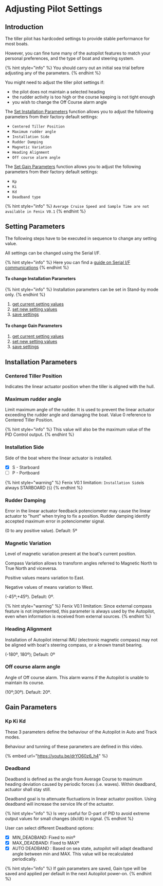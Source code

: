 # Adjusting Pilot Settings

## Introduction

The tiller pilot has hardcoded settings to provide stable performance for most boats.

However, you can fine tune many of the autopilot features to match your personal preferences, and the type of boat and steering system.

{% hint style="info" %}
You should carry out an initial sea trial before adjusting any of the parameters.
{% endhint %}

You might need to adjust the tiller pilot settings if:

* the pilot does not maintain a selected heading
* the rudder activity is too high or the course keeping is not tight enough
* you wish to change the Off Course alarm angle&#x20;

The [Set Installation Parameters](../using-fenix-tiller-pilot/user-functions.md#set-installation-parameters) function allows you to adjust the following parameters from their factory default settings:

* `Centered Tiller Position`
* `Maximum rudder angle`
* `Installation Side`
* `Rudder Damping`
* `Magnetic Variation`
* `Heading Alignment`
* `Off course alarm angle`

The [Set Gain Parameters](../using-fenix-tiller-pilot/user-functions.md#set-gain-parameters) function allows you to adjust the following parameters from their factory default settings:

* `Kp`
* `Ki`
* `Kd`
* `Deadband type`

{% hint style="info" %}
`Average Cruise Speed and Sample Time are not available in Fenix V0.1`
{% endhint %}

## Setting Parameters

The following steps have to be executed in sequence to change any setting value.

All settings can be changed using the Serial I/F.

{% hint style="info" %}
Here you can find a [guide on Serial I/F communications](../using-fenix-tiller-pilot/untitled.md#checksum)
{% endhint %}

#### To change Installation Parameters&#x20;

{% hint style="info" %}
Installation parameters can be set in Stand-by mode only.
{% endhint %}

1. [get current setting values](../using-fenix-tiller-pilot/user-functions.md#get-installation-parameters)
2. [set new setting values](../using-fenix-tiller-pilot/user-functions.md#set-installation-parameters)
3. [save settings](../using-fenix-tiller-pilot/user-functions.md#save-current-installation-parameters)

#### To change Gain Parameters

1. [get current setting values](../using-fenix-tiller-pilot/user-functions.md#get-current-gain-parameters)
2. [set new setting values](../using-fenix-tiller-pilot/user-functions.md#set-gain-parameters)
3. [save settings](../using-fenix-tiller-pilot/user-functions.md#save-current-gain-parameters)

## Installation Parameters

### Centered Tiller Position

Indicates the linear actuator position when the tiller is aligned with the hull.

### Maximum rudder angle

Limit maximum angle of the rudder. It is used to prevent the linear actuator exceeding the rudder angle and damaging the boat. Value 0 reference to Centered Tiller Position.

{% hint style="info" %}
This value will also be the maximum value of the PID Control outpu&#x74;**.**
{% endhint %}

### Installation Side

Side of the boat where the linear actuator is installed.

* [x] S - Starboard
* [ ] P - Portboard

{% hint style="warning" %}
Fenix V0.1 limitation: `Installation Side`is always STARBOARD (`S`)
{% endhint %}

### Rudder Damping

Error in the linear actuator feedback potenciometer may cause the linear actuator to "hunt" when trying to fix a position. Rudder damping identify accepted maximum error in potenciometer signal.

(0 to any positive value). Default: 5º

### Magnetic Variation

Level of magnetic variation present at the boat's current position.

Compass Variation allows to transform angles referred to Magnetic North to True North and viceversa.

Positive values means variation to East.

Negative values of means variation to West.

(-45º;+45º). Default: 0º.

{% hint style="warning" %}
Fenix V0.1 limitation: Since external compass feature is not implemented, this parameter is always used by the Autopilot, even when information is received from external sources.
{% endhint %}

### Heading Alignment

Installation of Autopilot internal IMU (electronic magnetic compass) may not be aligned with boat's steering compass, or a known transit bearing.

(-180º, 180º); Default: 0º

### Off course alarm angle

Angle of Off course alarm. This alarm warns if the Autopilot is unable to maintain its course.

(10º;30º). Default: 20º.

## Gain Parameters

### Kp Ki Kd

These 3 parameters define the behaviour of the Autopilot in Auto and Track modes.

Behaviour and tunning of these parameters are defined in this video.

{% embed url="https://youtu.be/drYO60z6_h4" %}



### Deadband

Deadband is defined as the angle from Average Course to maximum heading deviation caused by periodic forces (i.e. waves). Within deadband, actuator shall stay still.

Deadband goal is to attenuate fluctuations in linear actuator position. Using deadband will increase the service life of the actuator.

{% hint style="info" %}
Is very useful for D-part of PID to avoid extreme output values for small changes (dx/dt) in signal.
{% endhint %}

User can select different Deadband options:

* [x] MIN\_DEADBAND: Fixed to minº
* [x] MAX\_DEADBAND: Fixed to MAXº
* [x] AUTO DEADBAND : Based on sea state, autopilot will adapt deadband angle between min and MAX. This value will be recalculated periodically.

{% hint style="info" %}
If gain parameters are saved, Gain type will be saved and applied per default in the next Autopilot power-on.
{% endhint %}
